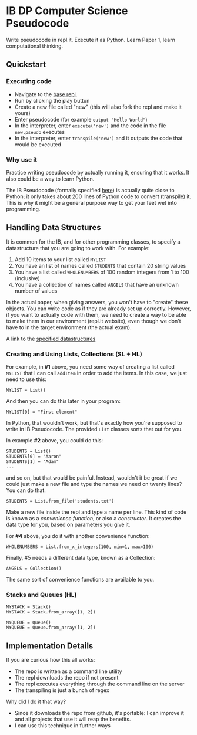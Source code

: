 # IB DP Computer Science Pseudocode

Write pseudocode in repl.it. Execute it as Python. Learn Paper 1, learn computational thinking.

## Quickstart

### Executing code

- Navigate to the [base repl](https://repl.it/@adammorris/InputPseudocode).
- Run by clicking the play button
- Create a new file called "new" (this will also fork the repl and make it yours)
- Enter pseudocode (for example `output "Hello World"`)
- In the interpreter, enter `execute('new')` and the code in the file `new.pseudo` executes
- In the interpreter, enter `transpile('new')` and it outputs the code that would be executed

### Why use it

Practice writing pseudocode by actually running it, ensuring that it works. It also could be a way to learn Python.

The IB Pseudocode (formally specified [here](https://ib.compscihub.net/wp-content/uploads/2015/04/IB-Pseudocode-rules-more.pdf)) is actually quite close to Python; it only takes about 200 lines of Python code to convert (transpile) it.  This is why it might be a general purpose way to get your feet wet into programming.

## Handling Data Structures

It is common for the IB, and for other programming classes, to specify a datastructure that you are going to work with. For example:

1. Add 10 items to your list called `MYLIST`
2. You have an list of names called `STUDENTS` that contain 20 string values
3. You have a list called `WHOLENUMBERS` of 100 random integers from 1 to 100 (inclusive)
4. You have a collection of names called `ANGELS` that have an unknown number of values

In the actual paper, when giving answers, you won't have to "create" these objects. You can write code as if they are already set up correctly. However, if you want to actually code with them, we need to create a way to be able to make them in our environment (repl.it website), even though we don't have to in the target environment (the actual exam). 

A link to the [specified datastructures](https://computersciencewiki.org/images/c/c6/IB-Pseudocode-rules.pdf)

### Creating and Using Lists, Collections (SL + HL)

For example, in **#1** above, you need some way of creating a list called `MYLIST` that I can call `addItem` in order to add the items. In this case, we just need to use this:

```MYLIST = List()```

And then you can do this later in your program:

```MYLIST[0] = "First element"```

In Python, that wouldn't work, but that's exactly how you're supposed to write in IB Pseudocode. The provided `List` classes sorts that out for you.

In example **#2** above, you could do this:

```
STUDENTS = List()
STUDENTS[0] = "Aaron"
STUDENTS[1] = "Adam"
...
```

and so on, but that would be painful. Instead, wouldn't it be great if we could just make a new file and type the names we need on twenty lines? You can do that:

```
STUDENTS = List.from_file('students.txt')
```

Make a new file inside the repl and type a name per line. This kind of code is known as a *convenience function*, or also a *constructor*. It creates the data type for you, based on parameters you give it.

For **#4** above, you do it with another convenience function:

```
WHOLENUMBERS = List.from_x_integers(100, min=1, max=100)
```

Finally, #5 needs a different data type, known as a Collection:

``` ANGELS = Collection() ```

The same sort of convenience functions are available to you.


### Stacks and Queues (HL)

```
MYSTACK = Stack()
MYSTACK = Stack.from_array([1, 2])
```

```
MYQUEUE = Queue()
MYQUEUE = Queue.from_array([1, 2])
```

## Implementation Details

If you are curious how this all works:

- The repo is written as a command line utility 
- The repl downloads the repo if not present
- The repl executes everything through the command line on the server
- The transpiling is just a bunch of regex

Why did I do it that way?

- Since it downloads the repo from github, it's portable: I can improve it and all projects that use it will reap the benefits.
- I can use this technique in further ways
